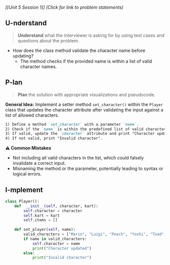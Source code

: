 *[[Unit 5 Session 1]] (Click for link to problem statements)*

## U-nderstand
 
> **Understand** what the interviewer is asking for by using test cases and questions about the problem.

- How does the class method validate the character name before updating?
  - The method checks if the provided name is within a list of valid character names.

## P-lan

> **Plan** the solution with appropriate visualizations and pseudocode.

**General Idea:** Implement a setter method `set_character()` within the `Player` class that updates the character attribute after validating the input against a list of allowed characters.

```markdown
1) Define a method `set_character` with a parameter `name`.
2) Check if the `name` is within the predefined list of valid characters.
3) If valid, update the `character` attribute and print "Character updated".
4) If not valid, print "Invalid character".
```

**⚠️ Common Mistakes**

- Not including all valid characters in the list, which could falsely invalidate a correct input.
- Misnaming the method or the parameter, potentially leading to syntax or logical errors.

## I-mplement

```python
class Player():
    def  __init__(self, character, kart):
        self.character = character
        self.kart = kart
        self.items = []
        
    def set_player(self, name):
        valid_characters = ["Mario", "Luigi", "Peach", "Yoshi", "Toad", "Wario", "Donkey Kong", "Bowser"]
        if name in valid_characters:
            self.character = name
            print("Character updated")
        else:
            print("Invalid character")
```